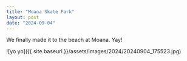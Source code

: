 ```yaml
---
title: "Moana Skate Park"
layout: post
date: "2024-09-04"
---
```


We finally made it to the beach at Moana. Yay!

![yo yo]({{ site.baseurl }}/assets/images/2024/20240904_175523.jpg)
